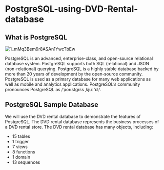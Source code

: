 # PostgreSQL-using-DVD-Rental-database

## What is PostgreSQL

![1_mMq3Bem9r8ASAn1YwcTbEw](https://github.com/agungwahyuprayogo/PostgreSQL-using-DVD-Rental-database/assets/101789879/8186ad0d-6e7a-4269-8f38-a35cdc609666)

PostgreSQL is an advanced, enterprise-class, and open-source relational database system. PostgreSQL supports both SQL (relational) and JSON (non-relational) querying. PostgreSQL is a highly stable database backed by more than 20 years of development by the open-source community. PostgreSQL is used as a primary database for many web applications as well as mobile and analytics applications. PostgreSQL’s community pronounces PostgreSQL as /ˈpoʊstɡrɛs ˌkjuː ˈɛl/.

## PostgreSQL Sample Database
We will use the DVD rental database to demonstrate the features of PostgreSQL. The DVD rental database represents the business processes of a DVD rental store. The DVD rental database has many objects, including:
  * 15 tables
  * 1 trigger
  * 7 views
  * 8 functions
  * 1 domain
  * 13 sequences

